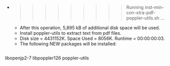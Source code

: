 * >>>>>>>>> Running inst-min-con-xtra-pdf-poppler-utils.sh ...
  * After this operation, 5,895 kB of additional disk space will be used.
  * Install poppler-utils to extract text from pdf files.
  * Disk size = 4431152K. Space Used = 8056K. Runtime = 00:00:00:03.
  * The following NEW packages will be installed:
  ```bash
libopenjp2-7 libpoppler126 poppler-utils
  ```
